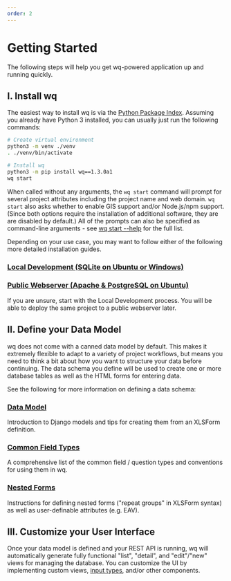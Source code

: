 ```yaml
---
order: 2
---
```


Getting Started
===============

The following steps will help you get wq-powered application up and running quickly.

## I. Install wq

The easiest way to install wq is via the [Python Package Index].  Assuming you already have Python 3 installed, you can usually just run the following commands:

```bash
# Create virtual environment
python3 -m venv ./venv
. ./venv/bin/activate

# Install wq
python3 -m pip install wq==1.3.0a1
wq start
```

When called without any arguments, the `wq start` command will prompt for several project attributes including the project name and web domain.  `wq start` also asks whether to enable GIS support and/or Node.js/npm support.  (Since both options require the installation of additional software, they are are disabled by default.)  All of the prompts can also be specified as command-line arguments - see [wq start --help] for the full list.

Depending on your use case, you may want to follow either of the following more detailed installation guides.

### [Local Development (SQLite on Ubuntu or Windows)][setup-local]
### [Public Webserver (Apache & PostgreSQL on Ubuntu)][setup-ubuntu]

If you are unsure, start with the Local Development process.  You will be able to deploy the same project to a public webserver later.

## II. Define your Data Model

wq does not come with a canned data model by default.  This makes it extremely flexible to adapt to a variety of project workflows, but means you need to think a bit about how you want to structure your data before continuing.  The data schema you define will be used to create one or more database tables as well as the HTML forms for entering data.

See the following for more information on defining a data schema:

### [Data Model]
Introduction to Django models and tips for creating them from an XLSForm definition.

### [Common Field Types]
A comprehensive list of the common field / question types and conventions for using them in wq.

### [Nested Forms]
Instructions for defining nested forms ("repeat groups" in XLSForm syntax) as well as user-definable attributes (e.g. EAV).

## III. Customize your User Interface

Once your data model is defined and your REST API is running, wq will automatically generate fully functional "list", "detail", and "edit"/"new" views for managing the database.  You can customize the UI by implementing custom views, [input types], and/or other components.

[Python Package Index]: https://pypi.org/project/wq
[setup-local]: ../guides/setup-wq-with-sqlite.md
[setup-ubuntu]: ../guides/setup-wq-with-apache-postgresql.md
[Data Model]: ../guides/describe-your-data-model.md
[Common Field Types]: ../inputs/index.md
[Nested Forms]: ../guides/implement-repeating-nested-forms.md
[wq start --help]: https://wq.io/docs/wq-start
[input types]: ../guides/define-a-custom-input-type.md
